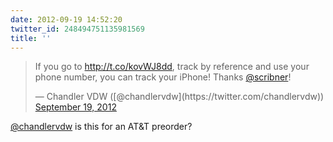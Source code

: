 ```yaml
---
date: 2012-09-19 14:52:20
twitter_id: 248494751135981569
title: ''
---
```


<blockquote class="twitter-tweet"><p lang="en" dir="ltr">If you go to <a href="http://t.co/kovWJ8dd">http://t.co/kovWJ8dd</a>, track by reference and use your phone number, you can track your iPhone! Thanks <a href="https://twitter.com/scribner?ref_src=twsrc%5Etfw">@scribner</a>!</p>&mdash; Chandler VDW ([@chandlervdw](https://twitter.com/chandlervdw)) <a href="https://twitter.com/chandlervdw/status/248473650704048128?ref_src=twsrc%5Etfw">September 19, 2012</a></blockquote>
<script async src="https://platform.twitter.com/widgets.js" charset="utf-8"></script>

[@chandlervdw](https://twitter.com/chandlervdw) is this for an AT&amp;T preorder?
